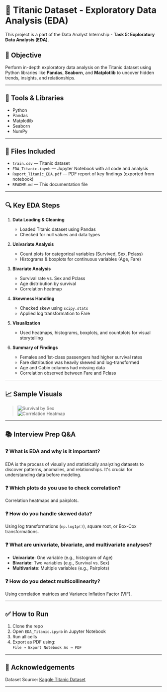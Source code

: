 # 🚢 Titanic Dataset - Exploratory Data Analysis (EDA)

This project is a part of the Data Analyst Internship - **Task 5: Exploratory Data Analysis (EDA)**.

## 📌 Objective

Perform in-depth exploratory data analysis on the Titanic dataset using Python libraries like **Pandas**, **Seaborn**, and **Matplotlib** to uncover hidden trends, insights, and relationships.

---

## 🧰 Tools & Libraries

- Python
- Pandas
- Matplotlib
- Seaborn
- NumPy

---

## 📂 Files Included

- `train.csv` — Titanic dataset
- `EDA_Titanic.ipynb` — Jupyter Notebook with all code and analysis
- `Report_Titanic_EDA.pdf` — PDF report of key findings (exported from notebook)
- `README.md` — This documentation file

---

## 🔍 Key EDA Steps

1. **Data Loading & Cleaning**
   - Loaded Titanic dataset using Pandas
   - Checked for null values and data types

2. **Univariate Analysis**
   - Count plots for categorical variables (Survived, Sex, Pclass)
   - Histograms & boxplots for continuous variables (Age, Fare)

3. **Bivariate Analysis**
   - Survival rate vs. Sex and Pclass
   - Age distribution by survival
   - Correlation heatmap

4. **Skewness Handling**
   - Checked skew using `scipy.stats`
   - Applied log transformation to Fare

5. **Visualization**
   - Used heatmaps, histograms, boxplots, and countplots for visual storytelling

6. **Summary of Findings**
   - Females and 1st-class passengers had higher survival rates
   - Fare distribution was heavily skewed and log-transformed
   - Age and Cabin columns had missing data
   - Correlation observed between Fare and Pclass

---

## 📈 Sample Visuals

> ![Survival by Sex](images/survival_by_sex.png)  
> ![Correlation Heatmap](images/correlation_heatmap.png)

---

## 📚 Interview Prep Q&A

### ❓ What is EDA and why is it important?
EDA is the process of visually and statistically analyzing datasets to discover patterns, anomalies, and relationships. It's crucial for understanding data before modeling.

### ❓ Which plots do you use to check correlation?
Correlation heatmaps and pairplots.

### ❓ How do you handle skewed data?
Using log transformations (`np.log1p()`), square root, or Box-Cox transformations.

### ❓ What are univariate, bivariate, and multivariate analyses?
- **Univariate**: One variable (e.g., histogram of Age)
- **Bivariate**: Two variables (e.g., Survival vs. Sex)
- **Multivariate**: Multiple variables (e.g., Pairplots)

### ❓ How do you detect multicollinearity?
Using correlation matrices and Variance Inflation Factor (VIF).

---

## ✅ How to Run

1. Clone the repo
2. Open `EDA_Titanic.ipynb` in Jupyter Notebook
3. Run all cells
4. Export as PDF using:  
   `File → Export Notebook As → PDF`

---

## 🙌 Acknowledgements

Dataset Source: [Kaggle Titanic Dataset](https://www.kaggle.com/c/titanic/data)

---
